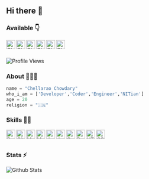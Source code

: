 ## Hi there 👋


### Available 👇
<p>
  <a href="https://www.linkedin.com/in/chellarao-chowdary-867758175/">
    <img align="left" alt="Chellarao-Chowdary LinkedIN" width="24px" src="https://cdn.jsdelivr.net/npm/simple-icons@v3/icons/linkedin.svg" />
  </a>
  <a href="https://twitter.com/c__chowdary">
    <img align="left" alt="Chellarao-Chowdary Twitter" width="24px" src="https://cdn.jsdelivr.net/npm/simple-icons@3.2.0/icons/twitter.svg" />
  </a>
  <a href="https://instagram.com/__c___._c_h_o_w_d_a_r_y">
    <img align="left" alt="Chellarao-Chowdary Instagram" width="24px" src="https://cdn.jsdelivr.net/npm/simple-icons@3.2.0/icons/instagram.svg" />
  </a>
   <a href="https://www.facebook.com/profile.php?id=100004703715044">
  <img align="left" alt="Chellarao-Chowdary" width="24px" src="https://cdn.jsdelivr.net/npm/simple-icons@3.2.0/icons/facebook.svg" />
  </a>
  <a href="https://www.myselfchowdary.me">
    <img align="left" alt="Chellarao-Chowdary Portfolio" width="24px" src="https://cdn.jsdelivr.net/npm/simple-icons@3.2.0/icons/vercel.svg" />
  </a>
  <a href="https://telegram.dog/unknown_1one">
    <img align="left" alt="Chellarao-Chowdary Telegram" width="24px" src="https://cdn.jsdelivr.net/npm/simple-icons@3.2.0/icons/telegram.svg" />
  </a>
  
</p>
</br>
</br>


![Profile Views](https://hits.seeyoufarm.com/api/count/incr/badge.svg?url=https%3A%2F%2Fgithub.com%2Fchellarao-chowdary&count_bg=%236BC823&title_bg=%2337D9CB&icon=&icon_color=%23DC0C0C&title=Profile+Views&edge_flat=false)


### About 🙋🏻‍♂️
```python
name = "Chellarao Chowdary"
who_i_am = ['Developer','Coder','Engineer','NITian']
age = 20
religion = "🇮🇳"
```


### Skills 👨‍💻

<img align="left" alt="Python" width="24px" src="https://cdn.jsdelivr.net/npm/simple-icons@3.2.0/icons/python.svg">
<img align="left" alt="GitHub" width="24px" src="https://cdn.jsdelivr.net/npm/simple-icons@3.2.0/icons/github.svg">
<img align="left" alt="MySQL" width="24px" src="https://cdn.jsdelivr.net/npm/simple-icons@3.2.0/icons/mysql.svg">
<img align="left" alt="Machine Learning" width="24px" src="https://cdn.jsdelivr.net/npm/simple-icons@3.2.0/icons/probot.svg">
<img align="left" alt="JavaScript" width="24px" src="https://cdn.jsdelivr.net/npm/simple-icons@3.2.0/icons/javascript.svg">
<img align="left" alt="Java" width="24px" src="https://cdn.jsdelivr.net/npm/simple-icons@3.2.0/icons/java.svg" />
<img align="left" alt="C" width="24px" src="https://cdn.jsdelivr.net/npm/simple-icons@3.2.0/icons/c.svg">
<img align="left" alt="React" width="24px" src="https://cdn.jsdelivr.net/npm/simple-icons@3.2.0/icons/react.svg">
<img align="left" alt="HTML" width="24px" src="https://cdn.jsdelivr.net/npm/simple-icons@3.2.0/icons/html5.svg">
<img align="left" alt="CSS" width="24px" src="https://cdn.jsdelivr.net/npm/simple-icons@3.2.0/icons/css3.svg">
</br>
</br>


### Stats ⚡️

![Github Stats](https://readmestats.vercel.app/api?username=chellarao-chowdary&show_icons=true&count_private=true&include_all_commits=true&theme=highcontrast)
